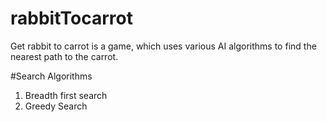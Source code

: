 # rabbitTocarrot
Get rabbit to carrot is a game, which uses various AI algorithms to find the nearest path to the carrot.


#Search Algorithms
1. Breadth first search
2. Greedy Search
